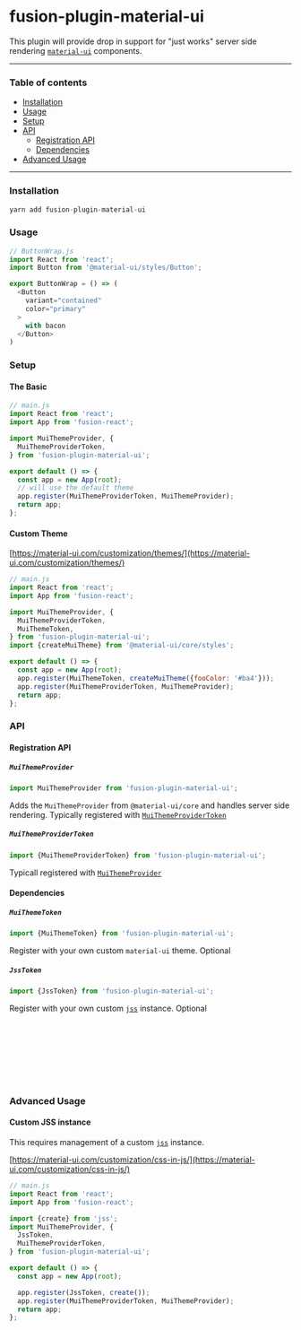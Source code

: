 # fusion-plugin-material-ui

This plugin will provide drop in support for "just works" server side rendering [`material-ui`](https://material-ui.com/) components.

---

### Table of contents

* [Installation](#installation)
* [Usage](#usage)
* [Setup](#setup)
* [API](#api)
  * [Registration API](#registration-api)
  * [Dependencies](#dependencies)
* [Advanced Usage](#advancedusage)

---

### Installation

```js
yarn add fusion-plugin-material-ui
```

### Usage

```js
// ButtonWrap.js
import React from 'react';
import Button from '@material-ui/styles/Button';

export ButtonWrap = () => (
  <Button
    variant="contained"
    color="primary"
  >
    with bacon
  </Button>
)
```

### Setup

#### The Basic

```js
// main.js
import React from 'react';
import App from 'fusion-react';

import MuiThemeProvider, {
  MuiThemeProviderToken,
} from 'fusion-plugin-material-ui';

export default () => {
  const app = new App(root);
  // will use the default theme
  app.register(MuiThemeProviderToken, MuiThemeProvider);
  return app;
};
```

#### Custom Theme

[https://material-ui.com/customization/themes/](https://material-ui.com/customization/themes/)

```js
// main.js
import React from 'react';
import App from 'fusion-react';

import MuiThemeProvider, {
  MuiThemeProviderToken,
  MuiThemeToken,
} from 'fusion-plugin-material-ui';
import {createMuiTheme} from '@material-ui/core/styles';

export default () => {
  const app = new App(root);
  app.register(MuiThemeToken, createMuiTheme({fooColor: '#ba4'}));
  app.register(MuiThemeProviderToken, MuiThemeProvider);
  return app;
};
```

### API

#### Registration API

##### `MuiThemeProvider`

```js
import MuiThemeProvider from 'fusion-plugin-material-ui';
```

Adds the `MuiThemeProvider` from `@material-ui/core` and handles server side rendering. Typically registered with [`MuiThemeProviderToken`](#muithemeprovidertoken)

##### `MuiThemeProviderToken`

```js
import {MuiThemeProviderToken} from 'fusion-plugin-material-ui';
```

Typicall registered with [`MuiThemeProvider`](#muithemeprovider)

#### Dependencies

##### `MuiThemeToken`

```js
import {MuiThemeToken} from 'fusion-plugin-material-ui';
```

Register with your own custom `material-ui` theme.
Optional

##### `JssToken`

```js
import {JssToken} from 'fusion-plugin-material-ui';
```

Register with your own custom [`jss`](https://cssinjs.org) instance.
Optional
&nbsp;

&nbsp;

&nbsp;

&nbsp;

&nbsp;

### Advanced Usage

#### Custom JSS instance

This requires management of a custom [`jss`](https://cssinjs.org) instance.

[https://material-ui.com/customization/css-in-js/](https://material-ui.com/customization/css-in-js/)

```js
// main.js
import React from 'react';
import App from 'fusion-react';

import {create} from 'jss';
import MuiThemeProvider, {
  JssToken,
  MuiThemeProviderToken,
} from 'fusion-plugin-material-ui';

export default () => {
  const app = new App(root);

  app.register(JssToken, create());
  app.register(MuiThemeProviderToken, MuiThemeProvider);
  return app;
};
```
